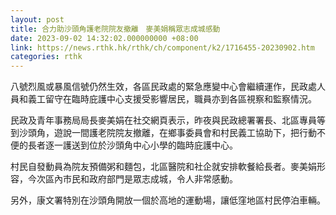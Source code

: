 ```yaml
---
layout: post
title: 合力助沙頭角護老院院友撤離　麥美娟稱眾志成城感動
date: 2023-09-02 14:32:02.000000000 +08:00
link: https://news.rthk.hk/rthk/ch/component/k2/1716455-20230902.htm
categories: rthk
---
```


八號烈風或暴風信號仍然生效，各區民政處的緊急應變中心會繼續運作，民政處人員和義工留守在臨時庇護中心支援受影響居民，職員亦到各區視察和監察情況。

民政及青年事務局局長麥美娟在社交網頁表示，昨夜與民政總署署長、北區專員等到沙頭角，遊說一間護老院院友撤離，在鄉事委員會和村民義工協助下，把行動不便的長者逐一護送到位於沙頭角中心小學的臨時庇護中心。

村民自發動員為院友預備粥和麵包，北區醫院和社企就安排軟餐給長者。麥美娟形容，今次區內市民和政府部門是眾志成城，令人非常感動。

另外，康文署特別在沙頭角開放一個於高地的運動場，讓低窪地區村民停泊車輛。
